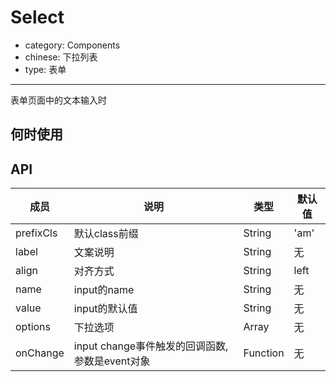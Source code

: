 # Select

- category: Components
- chinese: 下拉列表
- type: 表单

---

表单页面中的文本输入时

## 何时使用



## API


| 成员        | 说明           | 类型               | 默认值       |
|------------|----------------|--------------------|--------------|
| prefixCls    | 默认class前缀        | String |   'am'  |
| label    | 文案说明        | String |   无  |
| align    | 对齐方式        | String |   left  |
| name    | input的name        | String |   无  |
| value    | input的默认值        | String |   无  |
| options    | 下拉选项        | Array |   无  |
| onChange    | input change事件触发的回调函数,参数是event对象 | Function |   无  |
